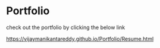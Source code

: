# Portfolio
check out the portfolio by clicking the below link

https://vijaymanikantareddy.github.io/Portfolio/Resume.html
